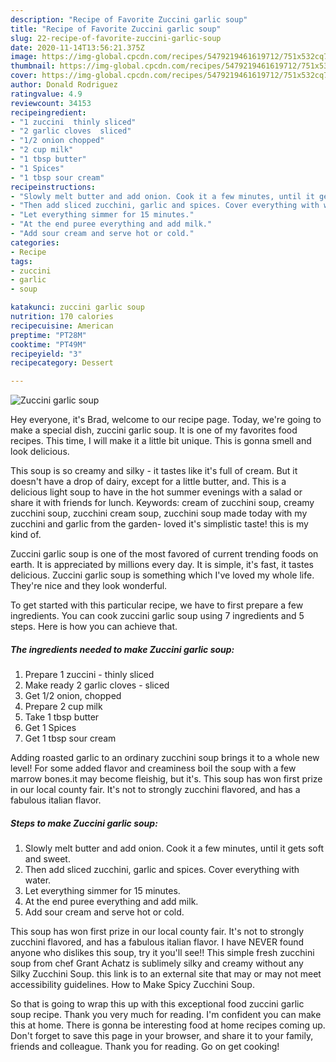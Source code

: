 ```yaml
---
description: "Recipe of Favorite Zuccini garlic soup"
title: "Recipe of Favorite Zuccini garlic soup"
slug: 22-recipe-of-favorite-zuccini-garlic-soup
date: 2020-11-14T13:56:21.375Z
image: https://img-global.cpcdn.com/recipes/5479219461619712/751x532cq70/zuccini-garlic-soup-recipe-main-photo.jpg
thumbnail: https://img-global.cpcdn.com/recipes/5479219461619712/751x532cq70/zuccini-garlic-soup-recipe-main-photo.jpg
cover: https://img-global.cpcdn.com/recipes/5479219461619712/751x532cq70/zuccini-garlic-soup-recipe-main-photo.jpg
author: Donald Rodriguez
ratingvalue: 4.9
reviewcount: 34153
recipeingredient:
- "1 zuccini  thinly sliced"
- "2 garlic cloves  sliced"
- "1/2 onion chopped"
- "2 cup milk"
- "1 tbsp butter"
- "1 Spices"
- "1 tbsp sour cream"
recipeinstructions:
- "Slowly melt butter and add onion. Cook it a few minutes, until it gets soft and sweet."
- "Then add sliced zucchini, garlic and spices. Cover everything with water."
- "Let everything simmer for 15 minutes."
- "At the end puree everything and add milk."
- "Add sour cream and serve hot or cold."
categories:
- Recipe
tags:
- zuccini
- garlic
- soup

katakunci: zuccini garlic soup 
nutrition: 170 calories
recipecuisine: American
preptime: "PT28M"
cooktime: "PT49M"
recipeyield: "3"
recipecategory: Dessert

---
```



![Zuccini garlic soup](https://img-global.cpcdn.com/recipes/5479219461619712/751x532cq70/zuccini-garlic-soup-recipe-main-photo.jpg)

Hey everyone, it's Brad, welcome to our recipe page. Today, we're going to make a special dish, zuccini garlic soup. It is one of my favorites food recipes. This time, I will make it a little bit unique. This is gonna smell and look delicious.

This soup is so creamy and silky - it tastes like it&#39;s full of cream. But it doesn&#39;t have a drop of dairy, except for a little butter, and. This is a delicious light soup to have in the hot summer evenings with a salad or share it with friends for lunch. Keywords: cream of zucchini soup, creamy zucchini soup, zucchini cream soup, zucchini soup made today with my zucchini and garlic from the garden- loved it&#39;s simplistic taste! this is my kind of.

Zuccini garlic soup is one of the most favored of current trending foods on earth. It is appreciated by millions every day. It is simple, it's fast, it tastes delicious. Zuccini garlic soup is something which I've loved my whole life. They're nice and they look wonderful.


To get started with this particular recipe, we have to first prepare a few ingredients. You can cook zuccini garlic soup using 7 ingredients and 5 steps. Here is how you can achieve that.

<!--inarticleads1-->

##### The ingredients needed to make Zuccini garlic soup:

1. Prepare 1 zuccini - thinly sliced
1. Make ready 2 garlic cloves - sliced
1. Get 1/2 onion, chopped
1. Prepare 2 cup milk
1. Take 1 tbsp butter
1. Get 1 Spices
1. Get 1 tbsp sour cream


Adding roasted garlic to an ordinary zucchini soup brings it to a whole new level! For some added flavor and creaminess boil the soup with a few marrow bones.it may become fleishig, but it&#39;s. This soup has won first prize in our local county fair. It&#39;s not to strongly zucchini flavored, and has a fabulous italian flavor. 

<!--inarticleads2-->

##### Steps to make Zuccini garlic soup:

1. Slowly melt butter and add onion. Cook it a few minutes, until it gets soft and sweet.
1. Then add sliced zucchini, garlic and spices. Cover everything with water.
1. Let everything simmer for 15 minutes.
1. At the end puree everything and add milk.
1. Add sour cream and serve hot or cold.


This soup has won first prize in our local county fair. It&#39;s not to strongly zucchini flavored, and has a fabulous italian flavor. I have NEVER found anyone who dislikes this soup, try it you&#39;ll see!! This simple fresh zucchini soup from chef Grant Achatz is sublimely silky and creamy without any Silky Zucchini Soup. this link is to an external site that may or may not meet accessibility guidelines. How to Make Spicy Zucchini Soup. 

So that is going to wrap this up with this exceptional food zuccini garlic soup recipe. Thank you very much for reading. I'm confident you can make this at home. There is gonna be interesting food at home recipes coming up. Don't forget to save this page in your browser, and share it to your family, friends and colleague. Thank you for reading. Go on get cooking!
